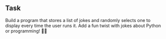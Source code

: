 ## Task

Build a program that stores a list of jokes and randomly selects one to display every time the user runs it. Add a fun twist with jokes about Python or programming! 🐍💡



